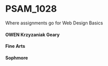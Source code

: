 # PSAM_1028
Where assignments go for Web Design Basics

#### OWEN Krzyzaniak Geary
#### Fine Arts
#### Sophmore
